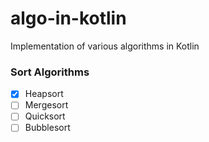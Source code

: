 # algo-in-kotlin
Implementation of various algorithms in Kotlin

### Sort Algorithms
- [x] Heapsort
- [ ] Mergesort
- [ ] Quicksort
- [ ] Bubblesort